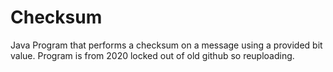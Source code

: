 # Checksum
Java Program that performs a checksum on a message using a provided bit value.  Program is from 2020 locked out of old github so reuploading.
